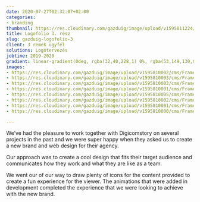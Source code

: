 ```yaml
---
date: 2020-07-27T02:32:07+02:00
categories:
- branding
thumbnail: https://res.cloudinary.com/gazduig/image/upload/v1595811224/cms/PENS-2_bxpwgn.png
title: Logofolio 3. rész
slug: gazduig-logofolio-3
client: 3 remek ügyfél
solutions: Logótervezés
jobtime: 2019-2020
gradient: linear-gradient(0deg, rgba(32,40,228,1) 0%, rgba(53,149,130,0) 45%)
images:
- https://res.cloudinary.com/gazduig/image/upload/v1595810002/cms/Frame_37_phl1hz.jpg
- https://res.cloudinary.com/gazduig/image/upload/v1595810003/cms/Frame_36_rjfvxa.jpg
- https://res.cloudinary.com/gazduig/image/upload/v1595810003/cms/Frame_35_jx3sjc.jpg
- https://res.cloudinary.com/gazduig/image/upload/v1595810001/cms/Frame_34_k2hprw.jpg
- https://res.cloudinary.com/gazduig/image/upload/v1595810005/cms/Frame_32_ndojjw.jpg
- https://res.cloudinary.com/gazduig/image/upload/v1595810002/cms/Frame_30_qj7iko.jpg
- https://res.cloudinary.com/gazduig/image/upload/v1595810001/cms/Frame_28_rrwz6p.jpg
- https://res.cloudinary.com/gazduig/image/upload/v1595810000/cms/Frame_26_vsvgdm.jpg

---
```

We’ve had the pleasure to work together with Digicomstory on several projects in the past and we were super happy when they asked us to create a new brand and web design for their agency.

Our approach was to create a cool design that fits their target audience and communicates how they work and what they are like as a team.

We went our of our way to draw plenty of icons for the content provided to create a fun experience for the viewer. The animations that were added in development completed the experience that we were looking to achieve with the new brand.